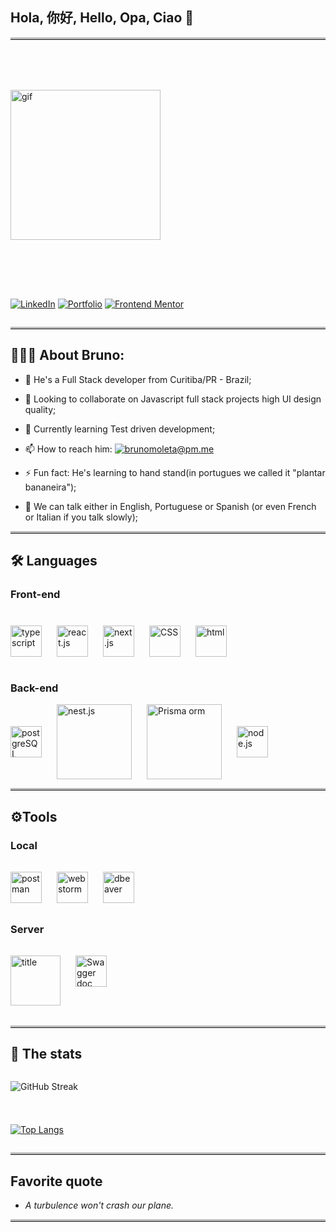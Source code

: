## Hola, 你好, Hello, Opa, Ciao 👋

<hr style="border-top: 3px solid #bbb;">

<div style="margin-block: 80px;">

  <img title="boy coding" alt="gif" src="https://media.giphy.com/media/M9gbBd9nbDrOTu1Mqx/giphy.gif" width="240"/>
</div>


<div style="display: flex; flex-wrap: wrap">

[![LinkedIn](https://img.shields.io/badge/LinkedIn-blue?style=for-the-badge&logo=linkedin&logoColor=white)](https://www.linkedin.com/in/bruno-moleta-santos-desenvolvedor-full-stack)
[![Portfolio](https://img.shields.io/static/v1?label=&message=Portfolio&color=gray&style=for-the-badge&logo=&logoColor=white)](https://easybank-investments.vercel.app/)
[![Frontend Mentor](https://img.shields.io/badge/Frontend%20Mentor-%20-white?style=for-the-badge&logo=frontendmentor&labelColor=red&logoColor=white)](https://www.frontendmentor.io/profile/brunomoleta)
<img src="https://komarev.com/ghpvc/?username=brunomoleta&style=flat-square&color=blue" alt=""/>

</div>

<hr style="border-top: 3px solid #bbb;">

## 👨🏽‍💻 About Bruno:

- 🔭 He's a Full Stack developer from Curitiba/PR - Brazil;

- 👯 Looking to collaborate on Javascript full stack projects
  high UI design quality;

- 🌱 Currently learning Test driven development;
- 📫 How to reach
  him: [![brunomoleta@pm.me](https://img.shields.io/badge/brunomoleta%40pm.me-%20-white?style=for-the-badge&logo=protonmail&labelColor=800080&logoColor=white)](https://protonmail.com/)
- ⚡ Fun fact: He's learning to hand stand(in portugues we called it "plantar bananeira");
- 💬 We can talk either in English, Portuguese or Spanish (or even French or Italian if you talk slowly);

<hr style="border-top: 3px solid #bbb;">

## 🛠️ Languages

### Front-end

<div style="display: flex; align-items: center; flex-wrap: wrap; gap: 24px; margin-block: 40px 40px">

<img alt="typescript" title="typescript" width="50" src="https://cdn.jsdelivr.net/gh/devicons/devicon@latest/icons/typescript/typescript-original.svg" />
<img alt="react.js" title="react.js" width="50" src="https://cdn.jsdelivr.net/gh/devicons/devicon@latest/icons/react/react-original.svg" />
<img alt="next.js" title="next.js" width="50" src="https://cdn.jsdelivr.net/gh/devicons/devicon@latest/icons/nextjs/nextjs-original.svg" />
<img alt="CSS" title="css" width="50" src="https://cdn.jsdelivr.net/gh/devicons/devicon@latest/icons/css3/css3-plain-wordmark.svg" />
<img alt="html" title="html" width="50" src="https://cdn.jsdelivr.net/gh/devicons/devicon@latest/icons/html5/html5-plain-wordmark.svg" />

</div>

### Back-end

<div style="display: flex; align-items: center; flex-wrap: wrap; gap: 24px;">

<img alt="postgreSQL" title="postgreSQL" width="50" src="https://cdn.jsdelivr.net/gh/devicons/devicon@latest/icons/postgresql/postgresql-original.svg" />
<img alt="nest.js" title="nest.js" width="120" src="https://cdn.jsdelivr.net/gh/devicons/devicon@latest/icons/nestjs/nestjs-original-wordmark.svg" />
<img alt="Prisma orm" title="Prisma ORM" width="120" src="https://cdn.jsdelivr.net/gh/devicons/devicon@latest/icons/prisma/prisma-original-wordmark.svg" />
<img alt="node.js" title="node.js" width="50" src="https://cdn.jsdelivr.net/gh/devicons/devicon@latest/icons/nodejs/nodejs-original.svg" />

</div>

<hr style="border-top: 3px solid #bbb;">

## ⚙️Tools

### Local

<div style="display: flex; align-items: center; flex-wrap: wrap; gap: 24px; margin-block: 32px 32px">

<img alt="postman" title="postman" width="50" src="https://cdn.jsdelivr.net/gh/devicons/devicon@latest/icons/postman/postman-plain.svg" />
<img alt="web storm" title="web storm" width="50"  src="https://cdn.jsdelivr.net/gh/devicons/devicon@latest/icons/webstorm/webstorm-plain.svg" />
<img alt="dbeaver" title="dbeaver" width="50" src="https://cdn.jsdelivr.net/gh/devicons/devicon@latest/icons/dbeaver/dbeaver-original.svg" />

</div>

### Server

<div style="display: flex; flex-wrap: wrap; gap: 24px; margin-block: 32px 32px">

<img alt="title" title="git" width="80" src="https://cdn.jsdelivr.net/gh/devicons/devicon@latest/icons/git/git-plain-wordmark.svg" />
<img alt="Swagger doc" title="Swagger doc" width="50" src="https://cdn.jsdelivr.net/gh/devicons/devicon@latest/icons/swagger/swagger-original.svg" />

</div>

<hr style="border-top: 3px solid #bbb;">

## 👀 The stats

<div style="display: flex; flex-flow: column; ; gap: 24px;">


![GitHub Streak](https://github-readme-streak-stats.herokuapp.com/?user=brunomoleta)

[![Top Langs](https://github-readme-stats.vercel.app/api/top-langs/?username=brunomoleta)](https://github.com/anuraghazra/github-readme-stats)

</div>

<hr style="border-top: 3px solid #bbb;">

## Favorite quote

- <em> A turbulence won't crash our plane.</em>

<hr style="border-top: 3px solid #bbb;">

<!--
**brunomoleta/brunomoleta** is a ✨ _spe
cial_ ✨ repository because its `README.md` (this file) appears on your GitHub profile.

Here are some ideas to get you started:

- 🔭 I’m currently working on ...
- 🤔 I’m looking for help with ...
- 💬 Ask me about ...
-->
